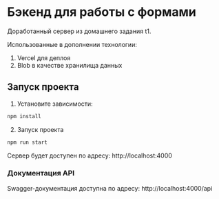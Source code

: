 # Бэкенд для работы с формами

Доработанный сервер из домашнего задания t1.

Использованные в дополнении технологии:
1. Vercel для деплоя
2. Blob в качестве хранилища данных

## Запуск проекта

1. Установите зависимости:

```bash
npm install
```

2. Запуск проекта

```bash
npm run start
```

Сервер будет доступен по адресу: http://localhost:4000

### Документация API

Swagger-документация доступна по адресу: http://localhost:4000/api
